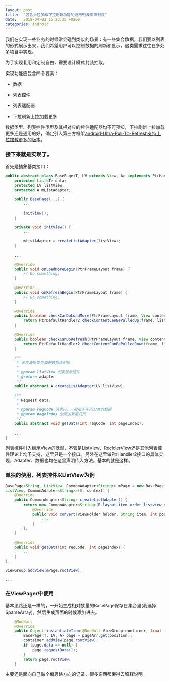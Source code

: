 ```yaml
---
layout: post
title:  "包含上拉加载下拉刷新功能的通用列表页面封装"
date:   2018-04-02 15:23:35 +0200
categories: Android
---
```


我们在实现一些业务的时候常会碰到类似的场景：有一些集合数据，我们要以列表的形式展示出来，我们希望用户可以控制数据的刷新和显示，这类需求往往在多处多项目中实现。

为了实现复用和定制自由，需要设计模式封装抽取。

实现功能应包含四个要素：

- 数据

- 列表控件

- 列表适配器

- 下拉刷新上拉加载更多

数据类型、列表控件类型及其相对应的控件适配器均不可预知，下拉刷新上拉加载更多还是通用的好，确定引入第三方框架[android-Ultra-Pull-To-Refresh支持上拉加载更多的版本](https://github.com/captainbupt/android-Ultra-Pull-To-Refresh-With-Load-More)。

### 接下来就是实现了。

首先是抽象基类接口：

```java
public abstract class BasePage<T, LV extends View, A> implements PtrHandler2 {
    protected List<T> data;
    protected LV listView;
    protected A mListAdapter;

    public BasePage(...) {
        ...
            
        initView();
    }

    private void initView() {
        ...

        mListAdapter = createListAdapter(listView);
    }
    
    ...

    @Override
    public void onLoadMoreBegin(PtrFrameLayout frame) {
        // Do something.
    }

    @Override
    public void onRefreshBegin(PtrFrameLayout frame) {
        // Do something.
    }
    
    @Override
    public boolean checkCanDoLoadMore(PtrFrameLayout frame, View content, View footer) {
        return PtrDefaultHandler2.checkContentCanBePulledUp(frame, listView, footer);
    }

    @Override
    public boolean checkCanDoRefresh(PtrFrameLayout frame, View content, View header) {
        return PtrDefaultHandler2.checkContentCanBePulledDown(frame, listView, header);
    }

    /**
     * 该方法接受生成的数据适配器
     * 
     * @param listView 列表显示控件
     * @return adapter
     */
    public abstract A createListAdapter(LV listView);

    /**
     * Request data.
     * 
     * @param reqCode 请求码，一般用于不同分类的数据
     * @param pageIndex 分页加载第几页
     */
    public abstract void getData(int reqCode, int pageIndex);
    
    ...
}
```

列表控件引入继承View的泛型，不管是ListView、ReclclerView还是其他列表控件理论上均予支持，这里只是一个接口。另外在这里做PtrHandler2接口的具体实现，Adapter、数据也均在这里声明传入方法。基本的就是这样。

### 单独的使用，列表控件以ListView为例

```java
BasePage<String, ListView, CommonAdapter<String>> mPage = new BasePage<String, 
ListView, CommonAdapter<String>>(0, context) {
    @Override
    public CommonAdapter<String> createListAdapter() {
        return new CommonAdapter<String>(R.layout.item_order_listview_detail) {
            @Override
            public void convert(ViewHolder holder, String item, int position) {
                ...
            }
        };
    }
    
    @Override
    public void getData(int reqCode, int pageIndex) {
        ...  
    }
};

viewGroup.addView(mPage.rootView);

...
```

### 在ViewPager中使用

基本思路还是一样的，一开始生成相对数量的BasePage保存在集合里(我选择SparseArray)，然后生成页面的时候添加进去。

```java
    @NonNull
    @Override
    public Object instantiateItem(@NonNull ViewGroup container, final int position) {
        BasePage<T, LV, A> page = pageArr.get(position);
        container.addView(page.rootView);
        if (page.data == null) {
            page.requestData(1);
        }
        return page.rootView;
    }
```

主要还是面向自己做个偏思路方向的记录，很多东西都懒得去解释说明。